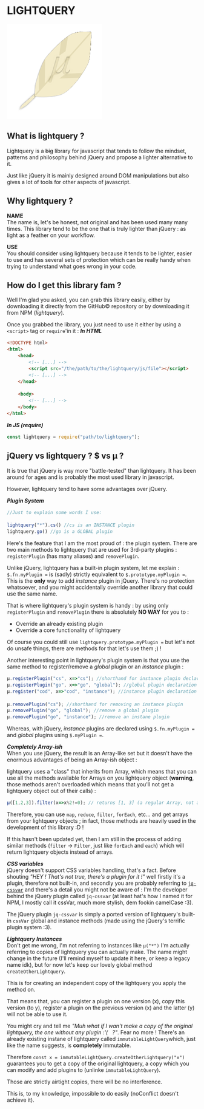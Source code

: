 # **LIGHTQUERY** #
![](logo/logo.png)
## What is lightquery ? ##
Lightquery is a ~~big~~ library for javascript that tends to follow the mindset, patterns and philosophy behind jQuery and propose a lighter alternative to it.

Just like jQuery it is mainly designed around DOM manipulations but also gives a lot of tools for other aspects of javascript.

## Why lightquery ? ##
**NAME**<br/>
The name is, let's be honest, not original and has been used many many times.
This library tend to be the one that is truly lighter than jQuery : as light as a feather on your workflow.

**USE**<br/>
You should consider using lightquery because it tends to be lighter, easier to use and has several sets of protection which can be really handy when trying to understand what goes wrong in your code.

## How do I get this library fam ? ##
Well I'm glad you asked, you can grab this library easily, either by downloading it directly from the GitHub&copy; repository or by downloading it from NPM (*lightquery*).

Once you grabbed the library, you just need to use it either by using a `<script>` tag or `require`'in it :
***In HTML***
```html
<!DOCTYPE html>
<html>
	<head>
		<!-- [...] -->
		<script src="/the/path/to/the/lightquery/js/file"></script>
		<!-- [...] -->
	</head>

	<body>
		<!-- [...] -->
	</body>
</html>
```

***In JS (require)***
```javascript
const lightquery = require("path/to/lightquery");
```

## jQuery vs lightquery ? $ vs µ ? ##
It is true that jQuery is way more "battle-tested" than lightquery. It has been around for ages and is probably the most used library in javascript.

However, lightquery tend to have some advantages over jQuery.

***Plugin System***
```javascript
//Just to explain some words I use:

lightquery("*").cs() //cs is an INSTANCE plugin
lightquery.go() //go is a GLOBAL plugin
```

Here's the feature that I am the most proud of : the plugin system.
There are two main methods to lightquery that are used for 3rd-party plugins : `registerPlugin` (has many aliases) and `removePlugin`.

Unlike jQuery, lightquery has a built-in plugin system, let me explain :
`$.fn.myPlugin =` is (sadly) strictly equivalent to `$.prototype.myPlugin =`. This is the **only** way to add *instance* plugin in jQuery. There's no protection whatsoever, and you might accidentally override another library that could use the same name.

That is where lightquery's plugin system is handy : by using only `registerPlugin` and `removePlugin` there is absolutely **NO WAY** for you to :
- Override an already existing plugin
- Override a core functionality of lightquery

Of course you could still use `lightquery.prototype.myPlugin =` but let's not do unsafe things, there are methods for that let's use them ;) !

Another interesting point in lightquery's plugin system is that you use the same method to register/remove a *global* plugin or an *instance* plugin :
```javascript
µ.registerPlugin("cs", x=>"cs"); //shorthand for instance plugin declaration
µ.registerPlugin("go", x=>"go", "global"); //global plugin declaration
µ.register("cod", x=>"cod", "instance"); //instance plugin declaration

µ.removePlugin("cs"); //shorthand for removing an instance plugin
µ.removePlugin("go", "global"); //remove a global plugin
µ.removePlugin("go", "instance"); //remove an instane plugin
```
Whereas, with jQuery, *instance* plugins are declared using `$.fn.myPlugin = ` and *global* plugins using `$.myPlugin =`.

***Completely Array-ish***<br/>
When you use jQuery, the result is an Array-like set but it doesn't have the enormous advantages of being an Array-ish object :

lightquery uses a "class" that inherits from Array, which means that you can use all the methods available for Arrays on you lightquery object (**warning**, those methods aren't overloaded which means that you'll not get a lightquery object out of their calls) :
```javascript
µ([1,2,3]).filter(x=>x%2!=0); // returns [1, 3] (a regular Array, not a lightquery object)
```

Therefore, you can use `map`, `reduce`, `filter`, `forEach`, etc... and get arrays from your lightquery objects ; in fact, those methods are heavily used in the development of this library :D !

If this hasn't been updated yet, then I am still in the process of adding similar methods (`filter` -> `Filter`, just like `forEach` and `each`) which will return lightquery objects instead of arrays.

***CSS variables***<br/>
jQuery doesn't support CSS variables handling, that's a fact.
Before shouting *"HEY ! That's not true, there's a plugin for it !"* well firstly it's a plugin, therefore not built-in, and secondly you are probably referring to [`jq-cssvar`](https://www.npmjs.com/package/jq-cssvar) and there's a detail you might not be aware of : I'm the developer behind the jQuery plugin called `jq-cssvar` (at least hat's how I named it for NPM, I mostly call it cssVar, much more stylish, dem fookin camelCase :3).

The jQuery plugin `jq-cssvar` is simply a ported version of lightquery's built-in `cssVar` global and instance methods (made using the jQuery's terrific plugin system :3).

***Lightquery Instances***<br/>
Don't get me wrong, I'm not referring to instances like `µ("*")` I'm actually referring to copies of lightquery you can actually make.
The name might change in the future (I'll remind myself to update it here, or keep a legacy name idk), but for now let's keep our lovely global method `createOtherLightquery`.

This is for creating an independent copy of the lightquery you apply the method on.

That means that, you can register a plugin on one version (x), copy this version (to y), register a plugin on the previous version (x) and the latter (y) will not be able to use it.

You might cry and tell me *"Muh what if I wan't make a copy of the original lightquery, the one without any plugin :'( &nbsp;&nbsp;?"*. Fear no more ! There's an already existing instane of lightquery called `immutableLightQuery`which, just like the name suggests, is **completely** immutable.

Therefore `const x = immutableLightQuery.createOtherLightquery("x")` guarantees you to get a copy of the original lightquery, a copy which you can modify and add plugins to (unlinke `immutableLightQuery`).

Those are strictly airtight copies, there will be no interference.

This is, to my knowledge, impossible to do easily (noConflict doesn't achieve it).
